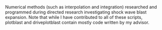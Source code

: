 Numerical methods (such as interpolation and integration) researched and programmed during directed research investigating shock wave blast expansion.
Note that while I have contributed to all of these scripts, plotblast and driveplotblast contain mostly code written by my advisor.
